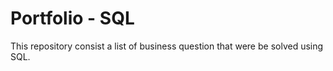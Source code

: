 # Portfolio - SQL
This repository consist a list of business question that were be solved using SQL.
